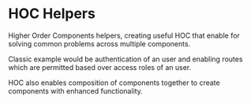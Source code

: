 # HOC Helpers

 Higher Order Components helpers, creating useful HOC that enable for solving common
 problems across multiple components.
 
 Classic example would be authentication of an user and enabling routes which are
 permitted based over access roles of an user. 
 
 HOC also enables composition of components together to create components with enhanced
 functionality.
 